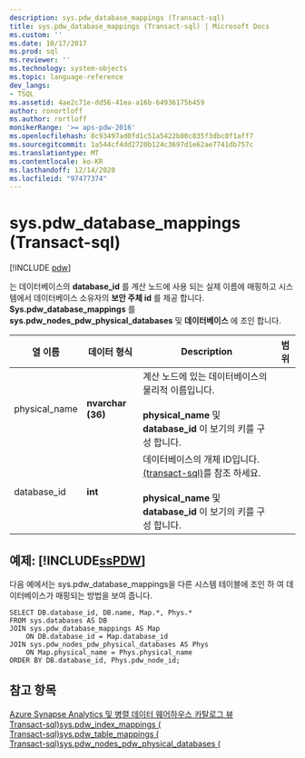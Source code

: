 ```yaml
---
description: sys.pdw_database_mappings (Transact-sql)
title: sys.pdw_database_mappings (Transact-sql) | Microsoft Docs
ms.custom: ''
ms.date: 10/17/2017
ms.prod: sql
ms.reviewer: ''
ms.technology: system-objects
ms.topic: language-reference
dev_langs:
- TSQL
ms.assetid: 4ae2c71e-dd56-41ea-a16b-64936175b459
author: ronortloff
ms.author: rortloff
monikerRange: '>= aps-pdw-2016'
ms.openlocfilehash: 8c93497ad0fd1c51a5422b80c835f3dbc8f1aff7
ms.sourcegitcommit: 1a544cf4dd2720b124c3697d1e62ae7741db757c
ms.translationtype: MT
ms.contentlocale: ko-KR
ms.lasthandoff: 12/14/2020
ms.locfileid: "97477374"
---
```

# <a name="syspdw_database_mappings-transact-sql"></a>sys.pdw_database_mappings (Transact-sql)
[!INCLUDE [pdw](../../includes/applies-to-version/pdw.md)]

  는 데이터베이스의 **database_id** 를 계산 노드에 사용 되는 실제 이름에 매핑하고 시스템에서 데이터베이스 소유자의 **보안 주체 id** 를 제공 합니다. **Sys.pdw_database_mappings** 를 **sys.pdw_nodes_pdw_physical_databases** 및 **데이터베이스** 에 조인 합니다.  
  
|열 이름|데이터 형식|Description|범위|  
|-----------------|---------------|-----------------|-----------|  
|physical_name|**nvarchar (36)**|계산 노드에 있는 데이터베이스의 물리적 이름입니다.<br /><br /> **physical_name** 및 **database_id** 이 보기의 키를 구성 합니다.||  
|database_id|**int**|데이터베이스의 개체 ID입니다. [&#40;transact-sql&#41;](../../relational-databases/system-catalog-views/sys-databases-transact-sql.md)를 참조 하세요.<br /><br /> **physical_name** 및 **database_id** 이 보기의 키를 구성 합니다.||  
  
## <a name="examples-sspdw"></a>예제: [!INCLUDE[ssPDW](../../includes/sspdw-md.md)]  
 다음 예에서는 sys.pdw_database_mappings을 다른 시스템 테이블에 조인 하 여 데이터베이스가 매핑되는 방법을 보여 줍니다.  
  
```  
SELECT DB.database_id, DB.name, Map.*, Phys.*   
FROM sys.databases AS DB  
JOIN sys.pdw_database_mappings AS Map  
    ON DB.database_id = Map.database_id  
JOIN sys.pdw_nodes_pdw_physical_databases AS Phys  
    ON Map.physical_name = Phys.physical_name  
ORDER BY DB.database_id, Phys.pdw_node_id;  
```  
  
## <a name="see-also"></a>참고 항목  
 [Azure Synapse Analytics 및 병렬 데이터 웨어하우스 카탈로그 뷰](../../relational-databases/system-catalog-views/sql-data-warehouse-and-parallel-data-warehouse-catalog-views.md)   
 [Transact-sql&#41;sys.pdw_index_mappings &#40;](../../relational-databases/system-catalog-views/sys-pdw-index-mappings-transact-sql.md)   
 [Transact-sql&#41;sys.pdw_table_mappings &#40;](../../relational-databases/system-catalog-views/sys-pdw-table-mappings-transact-sql.md)   
 [Transact-sql&#41;sys.pdw_nodes_pdw_physical_databases &#40;](../../relational-databases/system-catalog-views/sys-pdw-nodes-pdw-physical-databases-transact-sql.md)  
  
  

